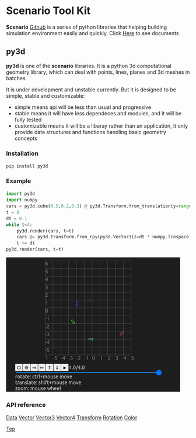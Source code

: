 # Scenario Tool Kit
**Scenario** [Github](https://github.com/Tumiz/scenario) is a series of python libraries that helping building simulation environment easily and quickly. Click [Here](https://tumiz.github.io/scenario/) to see documents 

## py3d

**py3d** is one of the **scenario** libraries. It is a python 3d computational geometry library, which can deal with points, lines, planes and 3d meshes in batches.

It is under development and unstable currently. But it is designed to be simple, stable and customizable:

* simple means api will be less than usual and progressive
* stable means it will have less dependeces and modules, and it will be fully tested
* customizable means it will be a libaray rather than an application, it only provide data structures and functions handling basic geometry concepts

### Installation
```
pip install py3d
```

### Example


```python
import py3d
import numpy
cars = py3d.cube(0.5,0.2,0.3) @ py3d.Transform.from_translation(y=range(1,6), z=0.15)
t = 0
dt = 0.1
while t<4:
    py3d.render(cars, t=t)
    cars @= py3d.Transform.from_rpy(py3d.Vector3(z=dt * numpy.linspace(0.1,1,5)))
    t += dt
py3d.render(cars, t=t)
```

![example](docs/index.gif)

### API reference

[Data](https://tumiz.github.io/scenario/Data.html)
[Vector](https://tumiz.github.io/scenario/Vector.html)
[Vector3](https://tumiz.github.io/scenario/Vector3.html)
[Vector4](https://tumiz.github.io/scenario/Vector4.html)
[Transform](https://tumiz.github.io/scenario/Transform.html)
[Rotation](https://tumiz.github.io/scenario/Rotation.html)
[Color](https://tumiz.github.io/scenario/Color.html)

[Top](#Scenario-Tool-Kit)


